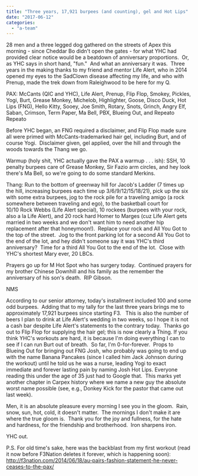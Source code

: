 ```yaml
---
title: "Three years, 17,921 burpees (and counting), gel and Hot Lips"
date: "2017-06-12"
categories: 
  - "a-team"
---
```


28 men and a three legged dog gathered on the streets of Apex this morning - since Cheddar Bo didn't open the gates - for what YHC had provided clear notice would be a beatdown of anniversary proportions.  Or, as YHC says in short hand, "fun."  And what an anniversary it was.  Three years in the making thanks to my friend and mentor Life Alert, who in 2014 opened my eyes to the SadClown disease affecting my life, and who with Prenup, made the trek down from Raleighwood to be here for my Q.

PAX: McCants (QIC and YHC), Life Alert, Prenup, Flip Flop, Smokey, Pickles, Yogi, Burt, Grease Monkey, Michelob, Highlighter, Goose, Disco Duck, Hot Lips (FNG), Hello Kitty, Sooey, Joe Smith, Rotary, Snots, Grinch, Angry Elf, Saban, Crimson, Term Paper, Ma Bell, PBX, Blueing Out, and Repeato Repeato

Before YHC began, an FNG required a disclaimer, and Flip Flop made sure all were primed with McCants-trademarked hair gel, including Burt, and of course Yogi.  Disclaimer given, gel applied, over the hill and through the woods towards the Thang we go.

Warmup (holy shit, YHC actually gave the PAX a warmup . . . ish): SSH, 10 penalty burpees care of Grease Monkey, Sir Fazio arm circles, and hey look there's Ma Bell, so we're going to do some standard Merkins.

Thang: Run to the bottom of greenway hill for Jacob's Ladder (7 times up the hill, increasing burpees each time up 3/6/9/12/15/18/21), pick up the six with some extra burpees, jog to the rock pile for a traveling amigo (a rock somewhere between traveling and ego), to the basketball court for 10/10 Rock Webbs (Life Alert special), 10 rockees (burpees with your rock, also a la Life Alert), and 20 rock hard Homer to Marges (cuz Life Alert gets married in two weeks and we don't want him to need another hip replacement after that honeymoon!).  Replace your rock and All You Got to the top of the street.  Jog to the front parking lot for a second All You Got to the end of the lot, and hey didn't someone say it was YHC's third anniversary?  Time for a third All You Got to the end of the lot.  Close with YHC's shortest Mary ever, 20 LBCs.

Prayers go up for M Hot Spot who has surgery today.  Continued prayers for my brother Chinese Downhill and his family as the remember the anniversary of his son's death.  RIP Gibson.

NMS

According to our senior attorney, today's installment included 100 and some odd burpees.  Adding that to my tally for the last three years brings me to approximately 17,921 burpees since starting F3.   This is also the number of beers I plan to drink at Life Alert's wedding in two weeks, so I hope it is not a cash bar despite Life Alert's statements to the contrary today.  Thanks go out to Flip Flop for supplying the hair gel; this is now clearly a Thing. If you think YHC's workouts are hard, it is because I'm doing everything I can to see if I can run Burt out of breath.  So far, I'm 0-for-forever.  Props to Blueing Out for bringing out FNG Josh, who probably was going to end up with the name Banana Pancakes (since I called him Jack Johnson during the workout) until he told us he was a nurse, leading Yogi to exact immediate and forever lasting pain by naming Josh Hot Lips. Everyone reading this under the age of 35 just had to Google that.  This marks yet another chapter in Carpex history where we name a new guy the absolute worst name possible (see, e.g., Donkey Kick for the pastor that came out last week).

Men, it is an absolute pleasure every morning I see you in the gloom.  Rain, snow, sun, hot, cold, it doesn't matter.  The mornings I don't make it are where the true gloom is.  Thank you for the joy and fullness, for the hate and hardness, for the friendship and brotherhood.  Iron sharpens iron.

YHC out.

P.S. For old time's sake, here was the backblast from my first workout (read it now before F3Nation deletes it forever, which is happening soon): http://f3nation.com/2014/06/18/au-pairs-fashion-statement-he-never-ceases-to-the-pax/

